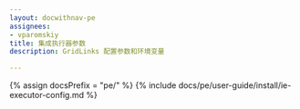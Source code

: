 ```yaml
---
layout: docwithnav-pe
assignees:
- vparomskiy
title: 集成执行器参数
description: GridLinks 配置参数和环境变量

---
```


{% assign docsPrefix = "pe/" %}
{% include docs/pe/user-guide/install/ie-executor-config.md %}